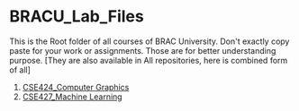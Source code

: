 # BRACU_Lab_Files
This is the Root folder of all courses of BRAC University. Don't exactly copy paste for your work or assignments. Those are for better understanding purpose. [They are also available in All repositories, here is combined form of all]

1. [CSE424_Computer Graphics](https://github.com/ashok-lamichhane/Computer_Graphics_CSE423_Lab_Files)
2. [CSE427_Machine Learning](https://github.com/ashok-lamichhane/CSE427_ML_Lab_Files)
   

